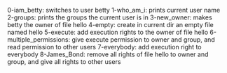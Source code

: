 0-iam_betty: switches to user betty
1-who_am_i: prints current user name
2-groups: prints the groups the current user is in
3-new_owner: makes betty the owner of file hello
4-empty: create in current dir an empty file named hello
5-execute: add execution rights to the owner of file hello
6-multiple_permissions: give execute permission to owner and group, and read permission to other users
7-everybody: add execution right to everybody
8-James_Bond: remove all rights of file hello to owner and group, and give all rights to other users

